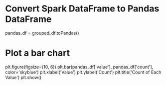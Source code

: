 # Convert Spark DataFrame to Pandas DataFrame
pandas_df = grouped_df.toPandas()

# Plot a bar chart
plt.figure(figsize=(10, 6))
plt.bar(pandas_df['value'], pandas_df['count'], color='skyblue')
plt.xlabel('Value')
plt.ylabel('Count')
plt.title('Count of Each Value')
plt.show()
